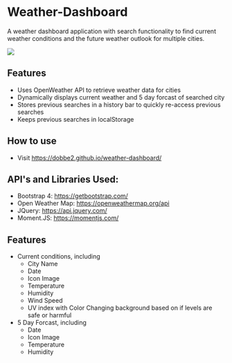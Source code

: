 # Weather-Dashboard
A weather dashboard application with search functionality to find current weather conditions and the future weather outlook for multiple cities.

![](https://i.imgur.com/gRTilPx.png)

## Features

* Uses OpenWeather API to retrieve weather data for cities
* Dynamically displays current weather and 5 day forcast of searched city
* Stores previous searches in a history bar to quickly re-access previous searches
* Keeps previous searches in localStorage

## How to use

* Visit https://dobbe2.github.io/weather-dashboard/


## API's and Libraries Used:

* Bootstrap 4: https://getbootstrap.com/
* Open Weather Map: https://openweathermap.org/api
* JQuery: https://api.jquery.com/
* Moment.JS: https://momentjs.com/


## Features

* Current conditions, including
  * City Name
  * Date
  * Icon Image
  * Temperature
  * Humidity
  * Wind Speed
  * UV index with Color Changing background based on if levels are safe or harmful
* 5 Day Forcast, including
  * Date
  * Icon Image
  * Temperature
  * Humidity

